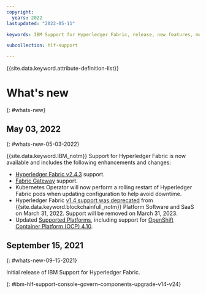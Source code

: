 ```yaml
---
copyright:
  years: 2022
lastupdated: "2022-05-11"

keywords: IBM Support for Hyperledger Fabric, release, new features, multicloud

subcollection: hlf-support

---
```


{{site.data.keyword.attribute-definition-list}}



# What's new
{: #whats-new}

## May 03, 2022
{: #whats-new-05-03-2022}

{{site.data.keyword.IBM_notm}} Support for Hyperledger Fabric is now available and includes the following enhancements and changes:

- [Hyperledger Fabric v2.4.3](https://github.com/hyperledger/fabric/releases/tag/v2.4.3) support.
- [Fabric Gateway](/docs/hlf-support?topic=hlf-support-ibm-hlfsupport-console-create-app#ibm-hlfsupport-console-app/) support.
- Kubernetes Operator will now perform a rolling restart of Hyperledger Fabric pods when updating configuration to help avoid downtime.
- Hyperledger Fabric [v1.4 support was deprecated](/docs/hlf-support?topic=hlf-support-ibm-hlfsupport-console-govern-components#ibm-hlf-support-govern-components-upgrade) from {{site.data.keyword.blockchainfull_notm}} Platform Software and SaaS on March 31, 2022. Support will be removed on March 31, 2023.
- Updated [Supported Platforms](/docs/hlf-support?topic=hlf-support-ibm-hlfsupport-console-ocp-about#console-ocp-about-prerequisites), including support for [OpenShift Container Platform (OCP) 4.10](https://access.redhat.com/support/policy/updates/openshift#dates).


## September 15, 2021
{: #whats-new-09-15-2021}

Initial release of IBM Support for Hyperledger Fabric.


{: #ibm-hlf-support-console-govern-components-upgrade-v14-v24}
